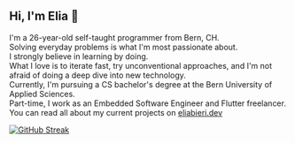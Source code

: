 ## Hi, I'm Elia 🦦
I'm a 26-year-old self-taught programmer from Bern, CH.  
Solving everyday problems is what I'm most passionate about.  
I strongly believe in learning by doing.  
What I love is to iterate fast, try unconventional approaches, and I'm not afraid of doing a deep dive into new technology.  
Currently, I'm pursuing a CS bachelor's degree at the Bern University of Applied Sciences.  
Part-time, I work as an Embedded Software Engineer and Flutter freelancer.  
You can read all about my current projects on [eliabieri.dev](https://eliabieri.dev)

[![GitHub Streak](http://github-readme-streak-stats.herokuapp.com?user=eliabieri&theme=dark&date_format=M%20j%5B%2C%20Y%5D)](https://git.io/streak-stats)
